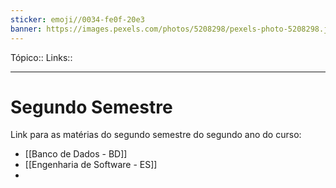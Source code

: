 ```yaml
---
sticker: emoji//0034-fe0f-20e3
banner: https://images.pexels.com/photos/5208298/pexels-photo-5208298.jpeg?auto=compress&cs=tinysrgb&w=1260&h=750&dpr=1
---
```

Tópico::
Links::

---

# Segundo Semestre

Link para as matérias do segundo semestre do segundo ano do curso:

- [[Banco de Dados - BD]]
- [[Engenharia de Software - ES]]
-